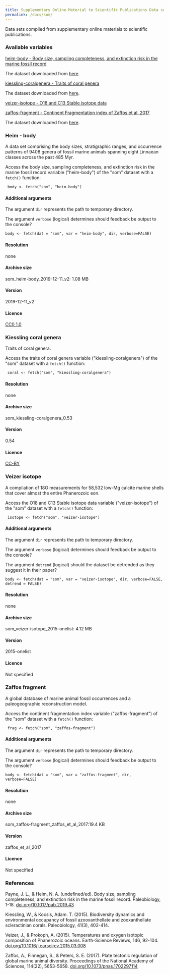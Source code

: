 ```yaml
---
title: Supplementary Online Material to Scientific Publications Data sets (som)
permalink: /docs/som/
---
```

Data sets compiled from supplementary online materials to scientific publications.

### Available variables 

[heim-body - Body size, sampling completeness, and extinction risk in the marine fossil record](#heim-body)

The dataset downloaded from [here](https://datadryad.org/stash/dataset/doi:10.5061/dryad.zpc866t5b).

[kiessling-coralgenera - Traits of coral genera](#kiessling-coral-genera)

The dataset downloaded from [here](https://datadryad.org/stash/dataset/doi:10.5061/dryad.mv32t).

[veizer-isotope - O18 and C13 Stable isotope data](#veizer-isotope)

[zaffos-fragment - Continent Fragmentation index of Zaffos et al. 2017](#zaffos-fragment)

The dataset downloaded from [here](https://github.com/UW-Macrostrat/PNAS_201702297).

### Heim - body

A data set comprising the body sizes, stratigraphic ranges, and occurrence patterns of 9408 genera of fossil marine animals spanning eight Linnaean classes across the past 485 Myr.

Access the body size, sampling completeness, and extinction risk in the marine fossil record variable ("heim-body") of the "som" dataset with a `fetch()` function:

```{r}
 body <- fetch("som", "heim-body")

```
#### Additional arguments

The argument `dir` represents the path to temporary directory. 

The argument `verbose` (logical) determines should feedback be output to the console?

```{r}
body <- fetch(dat = "som", var = "heim-body", dir, verbose=FALSE)

```

#### Resolution

none

#### Archive size

som_heim-body_2019-12-11_v2: 1.08 MB

#### Version

2019-12-11_v2

#### Licence


[CC0 1.0](https://creativecommons.org/publicdomain/zero/1.0/)

### Kiessling coral genera

Traits of coral genera.

Access the traits of coral genera variable ("kiessling-coralgenera") of the "som" dataset with a `fetch()` function:

```{r}
 coral <- fetch("som", "kiessling-coralgenera")

```


#### Resolution

none

#### Archive size

som_kiessling-coralgenera_0.53

#### Version

0.54

#### Licence

[CC-BY](https://opendefinition.org/licenses/cc-by/)

### Veizer isotope

A compilation of 18O measurements for 58,532 low-Mg calcite marine shells that cover almost the entire Phanerozoic eon.

Access the O18 and C13 Stable isotope data variable ("veizer-isotope") of the "som" dataset with a `fetch()` function:

```{r}
 isotope <- fetch("som", "veizer-isotope")

```
#### Additional arguments

The argument `dir` represents the path to temporary directory. 

The argument `verbose` (logical) determines should feedback be output to the console?

The argument `detrend` (logical) should the dataset be detrended as they suggest it in their paper?

```{r}
body <- fetch(dat = "som", var = "veizer-isotope", dir, verbose=FALSE, detrend = FALSE)

```

#### Resolution

none

#### Archive size

som_veizer-isotope_2015-onelist: 4.12 MB

#### Version

2015-onelist

#### Licence


Not specified

### Zaffos fragment

A global database of marine animal fossil occurrences and a paleogeographic reconstruction model.

Access the continent fragmentation index variable ("zaffos-fragment") of the "som" dataset with a `fetch()` function:

```{r}
 frag <- fetch("som", "zaffos-fragment")

```
#### Additional arguments

The argument `dir` represents the path to temporary directory. 

The argument `verbose` (logical) determines should feedback be output to the console?


```{r}
body <- fetch(dat = "som", var = "zaffos-fragment", dir, verbose=FALSE)

```


#### Resolution

none

#### Archive size

som_zaffos-fragment_zaffos_et_al_2017:19.4 KB

#### Version

zaffos_et_al_2017

#### Licence


Not specified



### References

Payne, J. L., & Heim, N. A. (undefined/ed). Body size, sampling completeness, and extinction risk in the marine fossil record. Paleobiology, 1-18. [doi.org/10.1017/pab.2019.43](URL:https://doi.org/10.1017/pab.2019.43)

Kiessling, W., & Kocsis, Adam. T. (2015). Biodiversity dynamics and environmental occupancy of fossil azooxanthellate and zooxanthellate scleractinian corals. Paleobiology, 41(3), 402-414.

Veizer, J., & Prokoph, A. (2015). Temperatures and oxygen isotopic composition of Phanerozoic oceans. Earth-Science Reviews, 146, 92-104. [doi.org/10.1016/j.earscirev.2015.03.008](URL:https://doi.org/10.1016/j.earscirev.2015.03.008)

Zaffos, A., Finnegan, S., & Peters, S. E. (2017). Plate tectonic regulation of global marine animal diversity. Proceedings of the National Academy of Sciences, 114(22), 5653-5658. [doi.org/10.1073/pnas.1702297114](URL:https://doi.org/10.1073/pnas.1702297114)
                                 








